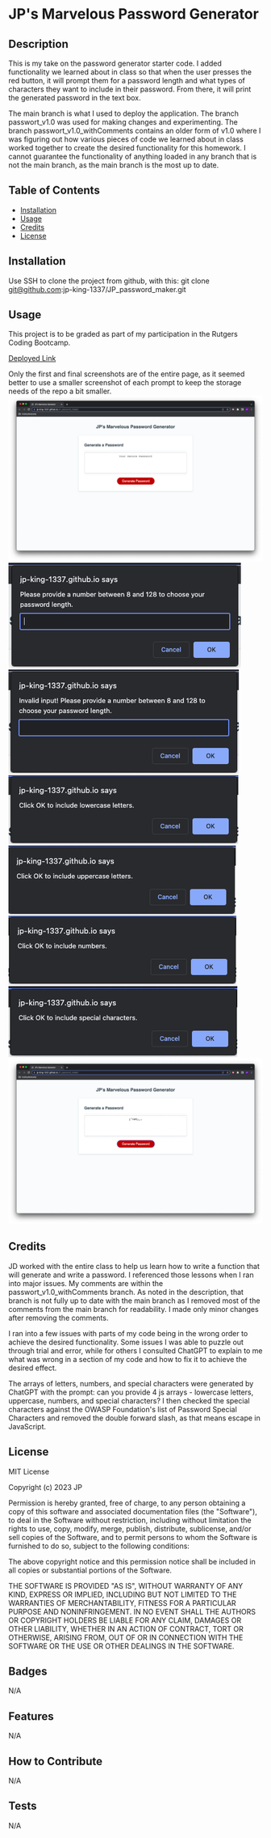 # JP's Marvelous Password Generator

## Description

This is my take on the password generator starter code. I added functionality we learned about in class so that when the user presses the red button, it will prompt them for a password length and what types of characters they want to include in their password. From there, it will print the generated password in the text box.

The main branch is what I used to deploy the application. The branch passwort_v1.0 was used for making changes and experimenting. The branch passwort_v1.0_withComments contains an older form of v1.0 where I was figuring out how various pieces of code we learned about in class worked together to create the desired functionality for this homework. I cannot guarantee the functionality of anything loaded in any branch that is not the main branch, as the main branch is the most up to date.

## Table of Contents

- [Installation](#installation)
- [Usage](#usage)
- [Credits](#credits)
- [License](#license)

## Installation

Use SSH to clone the project from github, with this:
git clone git@github.com:jp-king-1337/JP_password_maker.git

## Usage

This project is to be graded as part of my participation in the Rutgers Coding Bootcamp.

[Deployed Link](https://jp-king-1337.github.io/JP_password_maker/)

Only the first and final screenshots are of the entire page, as it seemed better to use a smaller screenshot of each prompt to keep the storage needs of the repo a bit smaller.
![initial view to the page](https://github.com/jp-king-1337/JP_password_maker/blob/main/screenshots/Screenshot%202023-06-01%20at%2010.12.15%20PM.png?raw=true)
![first box requesting a number between 8 and 128 to set character length of the generated password](https://github.com/jp-king-1337/JP_password_maker/blob/main/screenshots/Screenshot%202023-06-01%20at%2010.12.44%20PM.png?raw=true)
![second box which only appears if user enters an invalid number in the first box](https://github.com/jp-king-1337/JP_password_maker/blob/main/screenshots/Screenshot%202023-06-01%20at%2010.12.54%20PM.png?raw=true)
![third box confirming inclusion of lowercase letters](https://github.com/jp-king-1337/JP_password_maker/blob/main/screenshots/Screenshot%202023-06-01%20at%2010.13.05%20PM.png?raw=true)
![fourth box confirming inclusion of uppercase letters](https://github.com/jp-king-1337/JP_password_maker/blob/main/screenshots/Screenshot%202023-06-01%20at%2010.13.16%20PM.png?raw=true)
![fifth box confirming inclusion of numbers](https://github.com/jp-king-1337/JP_password_maker/blob/main/screenshots/Screenshot%202023-06-01%20at%2010.13.26%20PM.png?raw=true)
![sixth box confirming inclusion of special characters](https://github.com/jp-king-1337/JP_password_maker/blob/main/screenshots/Screenshot%202023-06-01%20at%2010.13.43%20PM.png?raw=true)
![final view of the page with generated password inside the text box](https://github.com/jp-king-1337/JP_password_maker/blob/main/screenshots/Screenshot%202023-06-01%20at%2010.13.49%20PM.png?raw=true)

## Credits

JD worked with the entire class to help us learn how to write a function that will generate and write a password. I referenced those lessons when I ran into major issues. My comments are within the passwort_v1.0_withComments branch. As noted in the description, that branch is not fully up to date with the main branch as I removed most of the comments from the main branch for readability. I made only minor changes after removing the comments.

I ran into a few issues with parts of my code being in the wrong order to achieve the desired functionality. Some issues I was able to puzzle out through trial and error, while for others I consulted ChatGPT to explain to me what was wrong in a section of my code and how to fix it to achieve the desired effect.

The arrays of letters, numbers, and special characters were generated by ChatGPT with the prompt:
can you provide 4 js arrays - lowercase letters, uppercase, numbers, and special characters?
I then checked the special characters against the OWASP Foundation's list of Password Special Characters and removed the double forward slash, as that means escape in JavaScript.

## License

MIT License

Copyright (c) 2023 JP

Permission is hereby granted, free of charge, to any person obtaining a copy
of this software and associated documentation files (the "Software"), to deal
in the Software without restriction, including without limitation the rights
to use, copy, modify, merge, publish, distribute, sublicense, and/or sell
copies of the Software, and to permit persons to whom the Software is
furnished to do so, subject to the following conditions:

The above copyright notice and this permission notice shall be included in all
copies or substantial portions of the Software.

THE SOFTWARE IS PROVIDED "AS IS", WITHOUT WARRANTY OF ANY KIND, EXPRESS OR
IMPLIED, INCLUDING BUT NOT LIMITED TO THE WARRANTIES OF MERCHANTABILITY,
FITNESS FOR A PARTICULAR PURPOSE AND NONINFRINGEMENT. IN NO EVENT SHALL THE
AUTHORS OR COPYRIGHT HOLDERS BE LIABLE FOR ANY CLAIM, DAMAGES OR OTHER
LIABILITY, WHETHER IN AN ACTION OF CONTRACT, TORT OR OTHERWISE, ARISING FROM,
OUT OF OR IN CONNECTION WITH THE SOFTWARE OR THE USE OR OTHER DEALINGS IN THE
SOFTWARE.

## Badges

N/A

## Features

N/A

## How to Contribute

N/A

## Tests

N/A